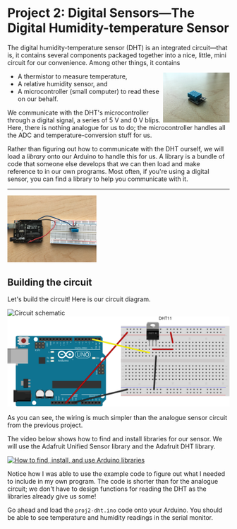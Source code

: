 # Project 2: Digital Sensors—The Digital Humidity-temperature Sensor

The digital humidity-temperature sensor (DHT) is an integrated circuit—that is, it contains several components packaged together into a nice, little, mini circuit for our convenience. Among other things, it contains

<img align="right" alt="A DHT" width="30%" src="images/dht-photo.JPG">

* A thermistor to measure temperature,
* A relative humidity sensor, and
* A microcontroller (small computer) to read these on our behalf.

We communicate with the DHT's microcontroller through a digital signal, a series of 5 V and 0 V blips. Here, there is nothing analogue for us to do; the microcontroller handles all the ADC and temperature-conversion stuff for us.

Rather than figuring out how to communicate with the DHT ourself, we will load a *library* onto our Arduino to handle this for us. A library is a bundle of code that someone else develops that we can then load and make reference to in our own programs. Most often, if you're using a digital sensor, you can find a library to help you communicate with it.

---

<img alt="Photo of breadboard" width="40%" src="images/proj2-photo.JPG">

## Building the circuit

Let's build the circuit! Here is our circuit diagram.

![Circuit schematic](images/proj2-schem.svg)
![Breadboard diagram](images/proj2-bb.svg)

As you can see, the wiring is much simpler than the analogue sensor circuit from the previous project.

The video below shows how to find and install libraries for our sensor. We will use the Adafruit Unified Sensor library and the Adafruit DHT library.

[<img width="30%" alt="How to find, install, and use Arduino libraries" src="https://video-to-markdown.netlify.com/.netlify/functions/image?url=https%3A%2F%2Fyoutu.be%2F0Aese-3Xu0Q">](https://youtu.be/0Aese-3Xu0Q "How to find, install, and use Arduino libraries")

Notice how I was able to use the example code to figure out what I needed to include in my own program. The code is shorter than for the analogue circuit; we don't have to design functions for reading the DHT as the libraries already give us some!

Go ahead and load the `proj2-dht.ino` code onto your Arduino. You should be able to see temperature and humidity readings in the serial monitor.
